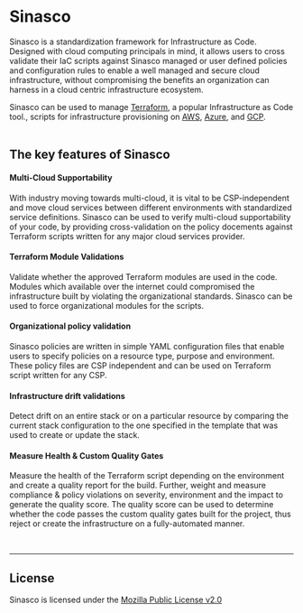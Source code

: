 Sinasco
=======

Sinasco is a standardization framework for Infrastructure as Code. Designed with cloud computing principals in mind, it allows users to cross validate their IaC scripts against Sinasco managed or user defined policies and configuration rules to enable a well managed and secure cloud infrastructure, without compromising the benefits an organization can harness in a cloud centric infrastructure ecosystem.


Sinasco can be used to manage [Terraform][1], a popular Infrastructure as Code tool., scripts for infrastructure provisioning on [AWS][2], [Azure][3], and [GCP][4].
<br>
<br>

The key features of Sinasco
---------------------------------------
#### <i class="icon-cloud "></i> Multi-Cloud Supportability
With industry moving towards multi-cloud, it is vital to be CSP-independent and move cloud services between different environments with standardized service definitions.
Sinasco can be used to verify multi-cloud supportability of your code, by providing cross-validation on the policy docements against Terraform scripts written for any major cloud services provider.
<br>

#### <i class="icon-th-large"></i> Terraform Module Validations
Validate whether the approved Terraform modules are used in the code. Modules which available over the internet could compromised the infrastructure built by violating the organizational standards.
Sinasco can be used to force organizational modules for the scripts.
<br>

#### <i class="icon-file-text-alt"></i> Organizational policy validation
Sinasco policies are written in simple YAML configuration files that enable users to specify policies on a resource type, purpose and environment. These policy files are CSP independent and can be used on Terraform script written for any CSP.
<br>

#### <i class="icon-lock "></i> Infrastructure drift validations
Detect drift on an entire stack or on a particular resource by comparing the current stack configuration to the one specified in the template that was used to create or update the stack.
<br>

#### <i class="icon-lock "></i> Measure Health & Custom Quality Gates
Measure the health of the Terraform script depending on the environment and create a quality report for the build. Further, weight and measure compliance & policy violations on severity, environment and the impact to generate the quality score. The quality score can be used to determine whether the code passes the custom quality gates built for the project, thus reject or create the infrastructure on a fully-automated manner.

<br>


----------


License
-------------

Sinasco is licensed under the [Mozilla Public License v2.0][5]

  [1]: https://www.terraform.io/
  [2]: https://aws.amazon.com/
  [3]: https://azure.microsoft.com/en-us/
  [4]: https://cloud.google.com/
  [5]: https://github.com/Udaara/sinasco/blob/main/LICENSE
